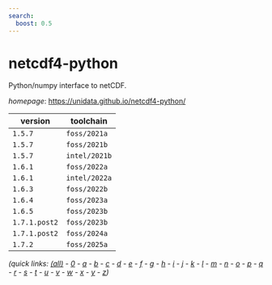 ```yaml
---
search:
  boost: 0.5
---
```

# netcdf4-python

Python/numpy interface to netCDF.

*homepage*: <https://unidata.github.io/netcdf4-python/>

version | toolchain
--------|----------
``1.5.7`` | ``foss/2021a``
``1.5.7`` | ``foss/2021b``
``1.5.7`` | ``intel/2021b``
``1.6.1`` | ``foss/2022a``
``1.6.1`` | ``intel/2022a``
``1.6.3`` | ``foss/2022b``
``1.6.4`` | ``foss/2023a``
``1.6.5`` | ``foss/2023b``
``1.7.1.post2`` | ``foss/2023b``
``1.7.1.post2`` | ``foss/2024a``
``1.7.2`` | ``foss/2025a``


*(quick links: [(all)](../index.md) - [0](../0/index.md) - [a](../a/index.md) - [b](../b/index.md) - [c](../c/index.md) - [d](../d/index.md) - [e](../e/index.md) - [f](../f/index.md) - [g](../g/index.md) - [h](../h/index.md) - [i](../i/index.md) - [j](../j/index.md) - [k](../k/index.md) - [l](../l/index.md) - [m](../m/index.md) - [n](../n/index.md) - [o](../o/index.md) - [p](../p/index.md) - [q](../q/index.md) - [r](../r/index.md) - [s](../s/index.md) - [t](../t/index.md) - [u](../u/index.md) - [v](../v/index.md) - [w](../w/index.md) - [x](../x/index.md) - [y](../y/index.md) - [z](../z/index.md))*

